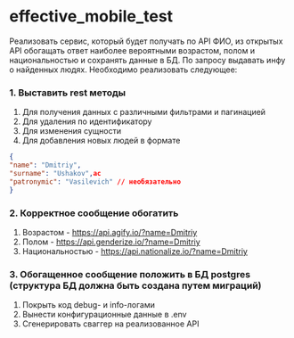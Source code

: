 # effective_mobile_test 
Реализовать сервис, который будет получать по API ФИО, из открытых API обогащать ответ наиболее вероятными возрастом, полом и национальностью и сохранять данные в БД. По запросу выдавать инфу о найденных людях.
Необходимо реализовать следующее:
### 1. Выставить rest методы
1. Для получения данных с различными фильтрами и пагинацией
2. Для удаления по идентификатору
3. Для изменения сущности
4. Для добавления новых людей в формате
```json
{
"name": "Dmitriy",
"surname": "Ushakov",ac
"patronymic": "Vasilevich" // необязательно
}
```
### 2. Корректное сообщение обогатить
1. Возрастом - https://api.agify.io/?name=Dmitriy
2. Полом - https://api.genderize.io/?name=Dmitriy
3. Национальностью - https://api.nationalize.io/?name=Dmitriy
### 3. Обогащенное сообщение положить в БД postgres (структура БД должна быть создана путем миграций)
1. Покрыть код debug- и info-логами
2. Вынести конфигурационные данные в .env
3. Сгенерировать сваггер на реализованное API
